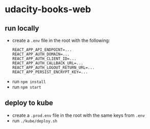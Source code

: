 # udacity-books-web

## run locally
- create a `.env` file in the root with the following:
  ```
  REACT_APP_API_ENDPOINT=...
  REACT_APP_AUTH_DOMAIN=...
  REACT_APP_AUTH_CLIENT_ID=...
  REACT_APP_AUTH_CALLBACK_URL=...
  REACT_APP_AUTH_LOGOUT_RETURN_URL=...
  REACT_APP_PERSIST_ENCRYPT_KEY=...
  ```
- run `npm install`
- run `npm start`


## deploy to kube
- create a `.prod.env` file in the root with the same keys from `.env`
- run `./kube/deploy.sh`
